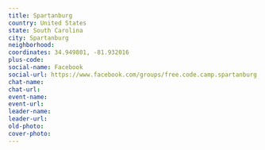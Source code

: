 ```yaml
---
title: Spartanburg
country: United States
state: South Carolina
city: Spartanburg
neighborhood: 
coordinates: 34.949801, -81.932016
plus-code:
social-name: Facebook
social-url: https://www.facebook.com/groups/free.code.camp.spartanburg
chat-name:
chat-url:
event-name:
event-url:
leader-name:
leader-url:
old-photo: 
cover-photo:
---
```

